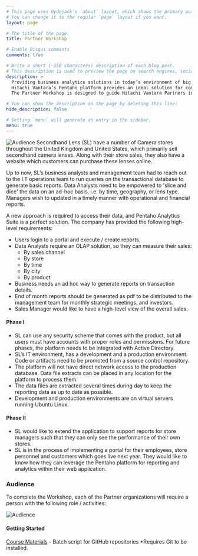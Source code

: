 ```yaml
---
# This page uses Hydejack's `about` layout, which shows the primary author's picture and about text at the top.
# You can change it to the regular `page` layout if you want.
layout: page

# The title of the page.
title: Partner Workshop

# Enable Disqus comments
comments: true

# Write a short (~150 characters) description of each blog post.
# This description is used to preview the page on search engines, social media, etc.
description: >
  Providing business analytics solutions in today’s environment of big and diverse data can be a challenge. Technologies are evolving every day and solutions require computing competencies in addition to traditional DW/BI skills. 
  Hitachi Vantara’s Pentaho platform provides an ideal solution for companies looking to expand their analytics capabilities to include these new big data types and sources, and gain from our experts who have successfully deployed many production solutions for financial, healthcare, advertising, publishing, and technology industries.
  The Partner Workshop is designed to guide Hitachi Vantara Partners in acquiring requisite knowledge and skills in implementing a Pentaho Solution following Professional Services VANTAGE guidelines.

# You can show the description on the page by deleting this line:
hide_description: false

# Setting `menu` will generate an entry in the sidebar.
menu: true
---
```

![Audience](https://jporeilly.github.io/Pentaho-Training/assets/img/secondhand_lens.png)
  Secondhand Lens (SL) have a number of Camera stores throughout the United Kingdom and United States, which primarily sell secondhand camera lenses. Along with their store sales, they also have a website which customers can purchase these lenses online.

  Up to now, SL’s business analysts and management team had to reach out to the I.T operations team to run queries on the transactional database to generate basic reports. Data Analysts need to be empowered to 'slice and dice' the data on an ad-hoc basis, i.e. by time, geography, or lens type. Managers wish to updated in a timely manner with operational and financial reports. 

  A new approach is required to access their data, and Pentaho Analytics Suite is a perfect solution. The company has provided the following high-level requirements:

  * Users login to a portal and execute / create reports.
  * Data Analysts require an OLAP solution, so they can measure their sales:
      - By sales channel
      - By store
      - By time
      - By city
      - By product
  * Business needs an ad hoc way to generate reports on transaction details.
  * End of month reports should be generated as pdf to be distributed to the management team for monthly strategic meetings, and investors.
  * Sales Manager would like to have a high-level view of the overall sales.

#### Phase I
  * SL can use any security scheme that comes with the product, but all users must have accounts with proper roles and permissions. For future phases,     the platform needs to be integrated with Active Directory.
  * SL’s IT environment, has a development and a production environment.  Code or artifacts need to be promoted from a source control repository.
  * The platform will not have direct network access to the production database. Data file extracts can be placed in any location for the platform to      process them.
  * The data files are extracted several times during day to keep the reporting data as up to date as possible.
  * Development and production environments are on virtual servers running Ubuntu Linux.

#### Phase II
  * SL would like to extend the application to support reports for store managers such that they can only see the performance of their own stores.
  * SL is in the process of implementing a portal for their employees, store personnel and customers which goes live next year. They would like to         know how they can leverage the Pentaho platform for reporting and analytics within their web application. 


### Audience
To complete the Workshop, each of the Partner organizations will require a person with the following role / activities:

![Audience](https://jporeilly.github.io/Pentaho-Training/assets/img/audience.png)



#### Getting Started

[Course Materials](/scripts/partner_workshop.cmd) - Batch script for GitHub repositories *Requires Git to be installed.
